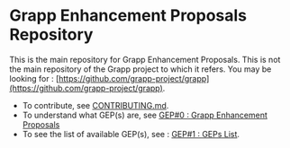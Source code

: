 # Grapp Enhancement Proposals Repository

This is the main repository for Grapp Enhancement Proposals. This is not the main repository of the Grapp project to which it refers. You may be looking for : [https://github.com/grapp-project/grapp](https://github.com/grapp-project/grapp).

- To contribute, see [CONTRIBUTING.md](./CONTRIBUTING.md).
- To understand what GEP(s) are, see [GEP#0 : Grapp Enhancement Proposals](./gep-0.md)
- To see the list of available GEP(s), see : [GEP#1 : GEPs List](./gep-1.md).